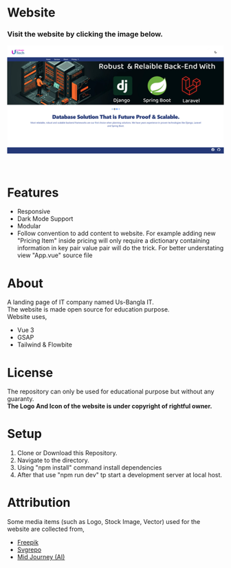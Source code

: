# Website
<h3> Visit the website by clicking the image below.  </h3>

[<img src="public/thumb.jpg">](https://usbanglatech.com/) 
<br>

<br>

# Features
<ul>
    <li>Responsive </li>
    <li>Dark Mode Support</li>
    <li>Modular </li>
    <li>Follow convention to add content to website. For example adding new "Pricing Item" inside pricing will only require a dictionary containing information in key pair value pair will do the trick. For better understating view "App.vue" source file </li>

</ul>


# About
A landing page of IT company named Us-Bangla IT.<br>
The website is made open source for education purpose.<br>
Website uses, 

<ul>
    <li> Vue 3 </li>
    <li> GSAP </li>
    <li> Tailwind & Flowbite </li>
</ul>



# License
The repository can only be used for educational purpose but without any guaranty. 
<br>
<strong> The Logo And Icon of the website is under copyright of rightful owner. </strong> 


# Setup
<ol>
    <li> Clone or Download this Repository. </li>
    <li> Navigate to the directory. </li>
    <li> Using "npm install" command install dependencies</li>
    <li> After that use "npm run dev" tp start a development server at local host. </li>
</ol>



# Attribution
Some media items (such as Logo, Stock Image, Vector) used for the website are collected from,
<ul>
<li><a href="https://www.freepik.com/">Freepik</a>  </li>

<li><a href="https://www.svgrepo.com/">Svgrepo</a>  </li>

<li><a href="https://midjourney.com/">Mid Journey (AI)</a>  </li>

</ul>
